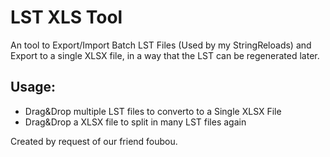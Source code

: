 # LST XLS Tool
An tool to Export/Import Batch LST Files (Used by my StringReloads) and Export to a single XLSX file, in a way that the LST can be regenerated later.

## Usage:
- Drag&Drop multiple LST files to converto to a Single XLSX File
- Drag&Drop a XLSX file to split in many LST files again

Created by request of our friend foubou.